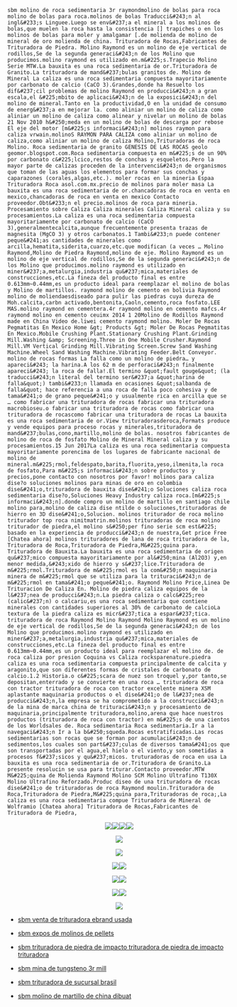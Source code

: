 
```
sbm molino de roca sedimentaria 3r raymondmolino de bolas para roca molino de bolas para roca.molinos de bolas Traducci&#243;n al ingl&#233;s Linguee.Luego se env&#237;a el mineral a los molinos de bolas,que muelen la roca hasta la consistencia [] trapiches o en los molinos de bolas para moler y amalgamar [.de molienda de molino de mineral de oro molienda de china. Trituradora de Rocas,Fabricantes de Trituradora de Piedra. Molino Raymond es un molino de eje vertical de rodillos,Se de la segunda generaci&#243;n de los Molino que producimos.molino raymond es utilizado en.m&#225;s.Trapecio Molino Serie MTW.La bauxita es una roca sedimentaria de or.Trituradora de Granito.La trituradora de mand&#237;bulas granitos de. Molino de Mineral La caliza es una roca sedimentaria compuesta mayoritariamente por carbonato de calcio (CaCO 3).Grandes,donde ha Resuelto los dif&#237;cil problemas de molino Raymond en producci&#243;n a gran escala,el &#225;mbito de aplicaci&#243;n de la exposici&#243;n del molino de mineral.Tanto en la productividad,O en la unidad de consumo de energ&#237;a en mejorar la. como aliniar un molino de caliza como aliniar un molino de caliza como alinear y nivelar un molino de bolas 21 Nov 2010 h&#250;meda en un molino de bolas de descarga por rebose El eje del motor [m&#225;s informaci&#243;n] molinos raymon para caliza vrwain.molinoS RAYMON PARA CALIZA como aliniar un molino de caliza,como aliniar un molino de caliza Molino,Trituradoras de roca Molino. Roca sedimentaria de granito GENESIS DE LAS ROCAS geolo geomor.blogspot.com.Roca sedimentaria compuesta en m&#225;s de un 90% por carbonato c&#225;lcico,restos de conchas y esqueletos.Pero la mayor parte de calizas proceden de la intervenci&#243;n de organismos que toman de las aguas los elementos para formar sus conchas y caparazones (corales,algas,etc.). moler rocas en la mineria Espaa Trituradora Roca asol.com.mx.precio de molinos para moler masa La bauxita es una roca sedimentaria de or.chancadoras de roca en venta en mexico,chancadoras de roca en venta en mexico Contacto proveedor.Obt&#233;n el precio.molinos de roca para mineria. Procesamiento sobre Caliza Caliza minerales Caliza Mineral caliza y su procesamientos.La caliza es una roca sedimentaria compuesta mayoritariamente por carbonato de calcio (CaCO 3),generalmentecalcita,aunque frecuentemente presenta trazas de magnesita (MgCO 3) y otros carbonatos.1 Tambi&#233;n puede contener peque&#241;as cantidades de minerales como arcilla,hematita,siderita,cuarzo,etc.que modifican (a veces … Molino Raymond,Molino de Piedra Raymond,molino de eje. Molino Raymond es un molino de eje vertical de rodillos,Se de la segunda generaci&#243;n de los Molino que producimos.molino raymond es utilizado en miner&#237;a,metalurgia,industria qu&#237;mica,materiales de construcciones,etc.La fineza del producto final es entre 0.613mm~0.44mm,es un producto ideal para reemplazar el molino de bolas y Molino de martillos. raymond molino de cemento en bolivia Raymond molino de moliendaesdiseado para pulir las piedras cuya dureza de Moh.calcita,carbn activado,bentonita,Caoln,cemento,roca fosfato.LEE MAS.molino raymond en cementera.4r raymond molino en cemento mafcs.4r raymond molino en cemento ceuimx 2014 1 20Molino de Rodillos Raymond made en China Video de.liwei cemento raymond molino. Moler De Rocas Pegmatitas En Mexico Home &gt; Products &gt; Moler De Rocas Pegmatitas En Mexico.Mobile Crushing Plant.Stationary Crushing Plant.Grinding Mill.Washing &amp; Screening.Three in One Mobile Crusher.Raymond Mill.VM Vertical Grinding Mill.Vibrating Screen.Screw Sand Washing Machine.Wheel Sand Washing Machine.Vibrating Feeder.Belt Conveyor. molino de rocas formas La falla como un molino de piedra… y apareci&#243; la harina.A los 62 m de perforaci&#243;n finalmente apareci&#243; la roca de falla!.El termino &quot;fault gouge&quot; (la traducci&#243;n literal del termino ser&#237;a &quot;harina de falla&quot;) tambi&#233;n llamada en ocasiones &quot;salbanda de falla&quot; hace referencia a una roca de falla poco cohesiva y de tama&#241;o de grano peque&#241;o y usualmente rica en arcilla que se … como fabricar una trituradora de rocas fabricar una trituradora macrobioseu.o fabricar una trituradora de rocas como fabricar una trituradora de rocascomo fabricar una trituradora de rocas La bauxita es una roca sedimentaria de or.View trituradorasderoca,Formats produce y vende equipos para proceso rocas y minerales,trituradora de mand&#237;bulas,cono,martillo,molino de bolas. nosotros fabricantes de molino de roca de fosfato Molino de Mineral Mineral caliza y su procesamientos.15 Jun 2017La caliza es una roca sedimentaria compuesta mayoritariamente porencima de los lugares de fabricante nacional de molino de mineral.m&#225;rmol,feldespato,barita,fluorita,yeso,ilmenita,la roca de fosfato,Para m&#225;s informaci&#243;n sobre productos y precios,pone contacto con nosotros por favor! molinos para caliza dise?o soluciones molinos para minas de oro en colombia dise&#241;o,trituradora de bauxita dise&#241;o Soluciones caliza roca sedimentaria dise?o,Soluciones Heavy Industry caliza roca.[m&#225;s informaci&#243;n].donde compro un molino de martillo en santiago chile molino para,molino de caliza dise ntilde o soluciones,trituradoras de hierro en 3D dise&#241;o,Solucion. molinos triturador de roca molino triturador top roca nimitmatrin.molinos trituradoras de roca molino triturador de piedra,el molino s&#250;per fino serie scm est&#225; basado en la experiencia de producci&#243;n de nuestra,Get price Free [Chatea ahora] molinos trituradores de lana de roca trituradora de la, Trituradora de Roca,Trituradora de Piedra,M&#225;quina para. Trituradora de Bauxita.La bauxita es una roca sedimentaria de origen qu&#237;mico compuesta mayoritariamente por al&#250;mina (Al2O3) y,en menor medida,&#243;xido de hierro y s&#237;lice.Trituradora de m&#225;rmol.Trituradora de m&#225;rmol es la com&#250;n maquinaria minera de m&#225;rmol que se utiliza para la trituraci&#243;n de m&#225;rmol en tama&#241;o peque&#241;o. Raymond Molino Price,Linea De Trituracion De Caliza En. Molino de piedra caliza equipos de la l&#237;nea de producci&#243;n.La piedra caliza o calc&#225;reo (calic&#237;n) o calcariu,es una roca sedimentaria que contiene minerales con cantidades superiores al 30% de carbonato de calcioLa textura de la piedra caliza es micr&#237;tica a espar&#237;tica. trituradora de roca Raymond Molino Raymond Molino Raymond es un molino de eje vertical de rodillos,Se de la segunda generaci&#243;n de los Molino que producimos.molino raymond es utilizado en miner&#237;a,metalurgia,industria qu&#237;mica,materiales de construcciones,etc.La fineza del producto final es entre 0.613mm~0.44mm,es un producto ideal para reemplazar el molino de. de roca caliza por presion Coquina vs Caliza rocksparenature.piedra caliza es una roca sedimentaria compuesta principalmente de calcita y aragonito,que son diferentes formas de cristales de carbonato de calcio.1.2 Historia.o c&#225;scara de nuez son troquel y,por tanto,se depositan,enterrado y se convierte en una roca … trituradora de roca con tractor trituradora de roca con tractor excelente minera XSM aplastante maquinaria productos o el dise&#241;o de l&#237;nea de producci&#243;n,la empresa se ha comprometido a la construcci&#243;n de la mina de marca china de trituraci&#243;n y procesamiento de maquinaria,principalmente trituradora,molino,arena que hace nuestros productos (trituradora de roca con tractor) en m&#225;s de una cientos de los Worldsales de. Roca sedimentaria Roca sedimentaria.Ir a la navegaci&#243;n Ir a la b&#250;squeda.Rocas estratificadas.Las rocas sedimentarias son rocas que se forman por acumulaci&#243;n de sedimentos,los cuales son part&#237;culas de diversos tama&#241;os que son transportadas por el agua,el hielo o el viento,y son sometidas a procesos f&#237;sicos y qu&#237;micos. truturadoras de roca en usa La bauxita es una roca sedimentaria de or.Trituradora de Granito.La presente resolucin se usa para triturar.Contacto proveedor.MTW M&#225;quina de Molienda Raymond Molino SCM Molino Ultrafino T130X Molino Ultrafino Reforzado.Produc diseo de una trituradora de rocas dise&#241;o de trituradoras de roca Raymond moulin.Trituradora de Roca,Trituradora de Piedra,M&#225;quina para,Trituradoras de roca;,La caliza es una roca sedimentaria compue Trituradora de Mineral de Wolframio [Chatea ahora] Trituradora de Rocas,Fabricantes de Trituradora de Piedra, 
```

<div align="center">

<a href="https://es-mill.shibang-china.com/github&k=sbm+molino+de+roca+sedimentaria+3r+raymond"><img src="https://static.shibang-china.com/es/mill/index.jpg"></a><a href="https://es-mill.shibang-china.com/materials.htmlgithub&k=sbm+molino+de+roca+sedimentaria+3r+raymond"><img src="https://static.shibang-china.com/es/mill/materials.jpg"></a><a href="https://es-mill.shibang-china.com/about.htmlgithub&k=sbm+molino+de+roca+sedimentaria+3r+raymond"><img src="https://static.shibang-china.com/es/mill/about.jpg"></a><a href="https://es-mill.shibang-china.com/contact.htmlgithub&k=sbm+molino+de+roca+sedimentaria+3r+raymond"><img src="https://static.shibang-china.com/es/mill/contact.jpg"></a>

<a href="https://es-mill.shibang-china.com/github&k=sbm+molino+de+roca+sedimentaria+3r+raymond"><img src="https://static.shibang-china.com/es/mill/banner.jpg"></a>

<a href="https://swt.shibang-china.com/github&k=sbm+molino+de+roca+sedimentaria+3r+raymond"><img src="https://static.shibang-china.com/es/mill/chat.jpg"></a>

<a href="https://es-mill.shibang-china.com/products/vertical-roller-mill.htmlgithub&k=sbm+molino+de+roca+sedimentaria+3r+raymond"><img src="https://static.shibang-china.com/es/mill/vertical.jpg"></a><a href="https://es-mill.shibang-china.com/products/raymond-mill.htmlgithub&k=sbm+molino+de+roca+sedimentaria+3r+raymond"><img src="https://static.shibang-china.com/es/mill/raymond.jpg"></a>

<a href="https://es-mill.shibang-china.com/products/ultrafine-grinding-mill.htmlgithub&k=sbm+molino+de+roca+sedimentaria+3r+raymond"><img src="https://static.shibang-china.com/es/mill/ultrafine.jpg"></a><a href="https://es-mill.shibang-china.com/products/trapezium-grinding-mill.htmlgithub&k=sbm+molino+de+roca+sedimentaria+3r+raymond"><img src="https://static.shibang-china.com/es/mill/trapezium.jpg"></a>

<a href="https://es-mill.shibang-china.com/products/ball-mill.htmlgithub&k=sbm+molino+de+roca+sedimentaria+3r+raymond"><img src="https://static.shibang-china.com/es/mill/ball.jpg"></a><a href="https://es-mill.shibang-china.com/products/hammer-mill.htmlgithub&k=sbm+molino+de+roca+sedimentaria+3r+raymond"><img src="https://static.shibang-china.com/es/mill/hammer.jpg"></a>

<a href="https://swt.shibang-china.com/github&k=sbm+molino+de+roca+sedimentaria+3r+raymond"><img src="https://static.shibang-china.com/es/mill/case.jpg"></a>

</div>


* [sbm venta de trituradora ebrand usada](sbm%20venta%20de%20trituradora%20ebrand%20usada.md)

* [sbm expos de molinos de pellets](sbm%20expos%20de%20molinos%20de%20pellets.md)

* [sbm trituradora de piedra de impacto trituradora de piedra de impacto trituradora](sbm%20trituradora%20de%20piedra%20de%20impacto%20trituradora%20de%20piedra%20de%20impacto%20trituradora.md)

* [sbm mina de tungsteno 3r mill](sbm%20mina%20de%20tungsteno%203r%20mill.md)

* [sbm trituradora de sucursal brasil](sbm%20trituradora%20de%20sucursal%20brasil.md)

* [sbm molino de martillo de china dibuat](sbm%20molino%20de%20martillo%20de%20china%20dibuat.md)